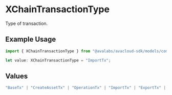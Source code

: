 # XChainTransactionType

Type of transaction.

## Example Usage

```typescript
import { XChainTransactionType } from "@avalabs/avacloud-sdk/models/components";

let value: XChainTransactionType = "ImportTx";
```

## Values

```typescript
"BaseTx" | "CreateAssetTx" | "OperationTx" | "ImportTx" | "ExportTx" | "UNKNOWN"
```